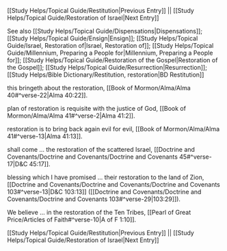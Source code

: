 [[Study Helps/Topical Guide/Restitution|Previous Entry]]  ||  [[Study Helps/Topical Guide/Restoration of Israel|Next Entry]]

 See also [[Study Helps/Topical Guide/Dispensations|Dispensations]]; [[Study Helps/Topical Guide/Ensign|Ensign]]; [[Study Helps/Topical Guide/Israel, Restoration of|Israel, Restoration of]]; [[Study Helps/Topical Guide/Millennium, Preparing a People for|Millennium, Preparing a People for]]; [[Study Helps/Topical Guide/Restoration of the Gospel|Restoration of the Gospel]]; [[Study Helps/Topical Guide/Resurrection|Resurrection]]; [[Study Helps/Bible Dictionary/Restitution, restoration|BD Restitution]]

 this bringeth about the restoration, [[Book of Mormon/Alma/Alma 40#^verse-22|Alma 40:22]].

 plan of restoration is requisite with the justice of God, [[Book of Mormon/Alma/Alma 41#^verse-2|Alma 41:2]].

 restoration is to bring back again evil for evil, [[Book of Mormon/Alma/Alma 41#^verse-13|Alma 41:13]].

 shall come ... the restoration of the scattered Israel, [[Doctrine and Covenants/Doctrine and Covenants/Doctrine and Covenants 45#^verse-17|D&C 45:17]].

 blessing which I have promised ... their restoration to the land of Zion, [[Doctrine and Covenants/Doctrine and Covenants/Doctrine and Covenants 103#^verse-13|D&C 103:13]] ([[Doctrine and Covenants/Doctrine and Covenants/Doctrine and Covenants 103#^verse-29|103:29]]).

 We believe ... in the restoration of the Ten Tribes, [[Pearl of Great Price/Articles of Faith#^verse-10|A of F 1:10]].

[[Study Helps/Topical Guide/Restitution|Previous Entry]]  ||  [[Study Helps/Topical Guide/Restoration of Israel|Next Entry]]